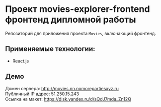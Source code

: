 # Проект movies-explorer-frontend фронтенд дипломной работы
Репозиторий для приложения проекта `Movies`, включающий фронтенд.

## Применяемые технологии:
* React.js

## Демо

Домен сервера: http://movies.nn.nomorepartiesxyz.ru \
Публичный IP адрес: 51.250.15.243\
Ссылка на макет: https://disk.yandex.ru/d/sQdJ7mda_Zn12Q
